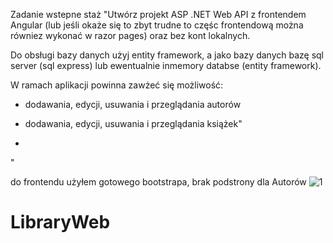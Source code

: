 Zadanie wstepne staż
"Utwórz projekt ASP .NET Web API z frontendem Angular (lub jeśli okaże się to zbyt trudne to częśc frontendową można równiez wykonać w razor pages) oraz bez kont lokalnych.

Do obsługi bazy danych użyj entity framework, a jako bazy danych bazę sql server (sql express) lub ewentualnie inmemory databse (entity framework).

W ramach aplikacji powinna zawżeć się możliwość:

- dodawania, edycji, usuwania i przeglądania autorów

- dodawania, edycji, usuwania i przeglądania książek"
- 
"


do frontendu użyłem gotowego bootstrapa, brak podstrony dla Autorów
![1](https://user-images.githubusercontent.com/76970415/175759305-439d0ef7-7971-40a2-a2ba-3eb93f331cda.png)

# LibraryWeb
